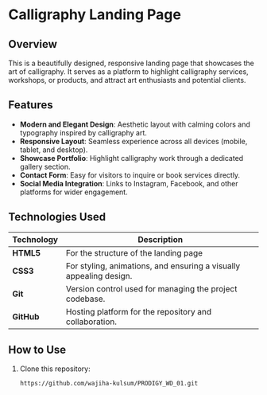 # Calligraphy Landing Page

## Overview
This is a beautifully designed, responsive landing page that showcases the art of calligraphy. It serves as a platform to highlight calligraphy services, workshops, or products, and attract art enthusiasts and potential clients.  

## Features
- **Modern and Elegant Design**: Aesthetic layout with calming colors and typography inspired by calligraphy art.  
- **Responsive Layout**: Seamless experience across all devices (mobile, tablet, and desktop).  
- **Showcase Portfolio**: Highlight calligraphy work through a dedicated gallery section.  
- **Contact Form**: Easy for visitors to inquire or book services directly.  
- **Social Media Integration**: Links to Instagram, Facebook, and other platforms for wider engagement.  

## Technologies Used
| Technology   | Description                                             |
|--------------|---------------------------------------------------------|
| **HTML5**    | For the structure of the landing page |
| **CSS3**     | For styling, animations, and ensuring a visually appealing design.             |
| **Git**      | Version control used for managing the project codebase.  |
| **GitHub**   | Hosting platform for the repository and collaboration.  |

## How to Use
1. Clone this repository:  
   ```bash
   https://github.com/wajiha-kulsum/PRODIGY_WD_01.git
   
